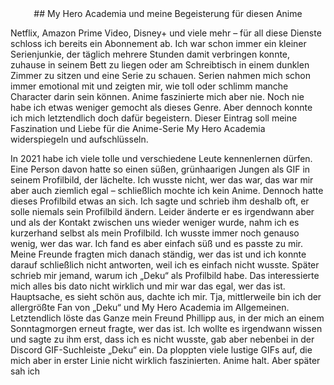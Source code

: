 <center>## My Hero Academia und meine Begeisterung für diesen Anime</center>

Netflix, Amazon Prime Video, Disney+ und viele mehr – für all diese Dienste schloss ich bereits ein Abonnement ab. Ich war schon immer ein kleiner Serienjunkie, der täglich mehrere Stunden damit verbringen konnte, zuhause in seinem Bett zu liegen oder am Schreibtisch in einem dunklen Zimmer zu sitzen und eine Serie zu schauen. Serien nahmen mich schon immer emotional mit und zeigten mir, wie toll oder schlimm manche Character darin sein können.
Anime faszinierte mich aber nie. Noch nie habe ich etwas weniger gemocht als dieses Genre. Aber dennoch konnte ich mich letztendlich doch dafür begeistern. Dieser Eintrag soll meine Faszination und Liebe für die Anime-Serie My Hero Academia widerspiegeln und aufschlüsseln.



In 2021 habe ich viele tolle und verschiedene Leute kennenlernen dürfen. Eine Person davon hatte so einen süßen, grünhaarigen Jungen als GIF in seinem Profilbild, der lächelte. Ich wusste nicht, wer das war, das war mir aber auch ziemlich egal – schließlich mochte ich kein Anime. Dennoch hatte dieses Profilbild etwas an sich. Ich sagte und schrieb ihm deshalb oft, er solle niemals sein Profilbild ändern.
Leider änderte er es irgendwann aber und als der Kontakt zwischen uns wieder weniger wurde, nahm ich es kurzerhand selbst als mein Profilbild. Ich wusste immer noch genauso wenig, wer das war. Ich fand es aber einfach süß und es passte zu mir. 
Meine Freunde fragten mich danach ständig, wer das ist und ich konnte darauf schließlich nicht antworten, weil ich es einfach nicht wusste. Später schrieb mir jemand, warum ich „Deku“ als Profilbild habe. Das interessierte mich alles bis dato nicht wirklich und mir war das egal, wer das ist. Hauptsache, es sieht schön aus, dachte ich mir. Tja, mittlerweile bin ich der allergrößte Fan von „Deku“ und My Hero Academia im Allgemeinen. Letztendlich löste das Ganze mein Freund Phillipp aus, in der mich an einem Sonntagmorgen erneut fragte, wer das ist. Ich wollte es irgendwann wissen und sagte zu ihm erst, dass ich es nicht wusste, gab aber nebenbei in der Discord GIF-Suchleiste „Deku“ ein. Da ploppten viele lustige GIFs auf, die mich aber in erster Linie nicht wirklich faszinierten. Anime halt. Aber später sah ich 
